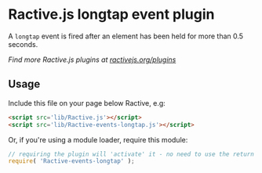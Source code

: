 Ractive.js longtap event plugin
===========================

A `longtap` event is fired after an element has been held for more than 0.5 seconds.

*Find more Ractive.js plugins at [ractivejs.org/plugins](http://ractivejs.org/plugins)*

Usage
-----

Include this file on your page below Ractive, e.g:

```html
<script src='lib/Ractive.js'></script>
<script src='lib/Ractive-events-longtap.js'></script>
```

Or, if you're using a module loader, require this module:

```js
// requiring the plugin will 'activate' it - no need to use the return value
require( 'Ractive-events-longtap' );
```


